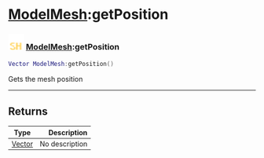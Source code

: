 # [ModelMesh](../modelmesh/README.md):getPosition

### <img src="../../.gitbook/assets/shared.png" width="32" height="32" /> [ModelMesh](../modelmesh/README.md):getPosition

```lua
Vector ModelMesh:getPosition()
```

Gets the mesh position<br>

-----------------
## Returns

| Type   | Description |
| ------ | ----------: |
| [Vector](../vector/README.md) | No description |

